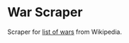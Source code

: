 # War Scraper

Scraper for [list of wars](https://en.wikipedia.org/wiki/Category:Lists_of_wars_by_date) from Wikipedia.

